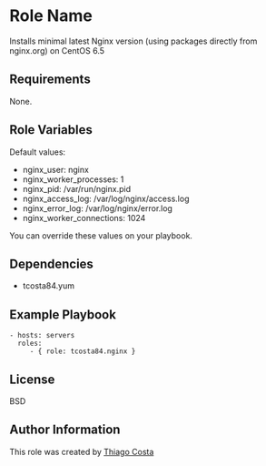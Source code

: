 Role Name
=========

Installs minimal latest Nginx version (using packages directly from nginx.org) on CentOS 6.5

Requirements
------------

None.

Role Variables
--------------

Default values:

* nginx_user: nginx
* nginx_worker_processes: 1
* nginx_pid: /var/run/nginx.pid
* nginx_access_log: /var/log/nginx/access.log
* nginx_error_log: /var/log/nginx/error.log
* nginx_worker_connections: 1024

You can override these values on your playbook.

Dependencies
------------

* tcosta84.yum

Example Playbook
----------------

    - hosts: servers
      roles:
         - { role: tcosta84.nginx }

License
-------

BSD

Author Information
------------------

This role was created by [Thiago Costa](http://thiagocostapy.com)
